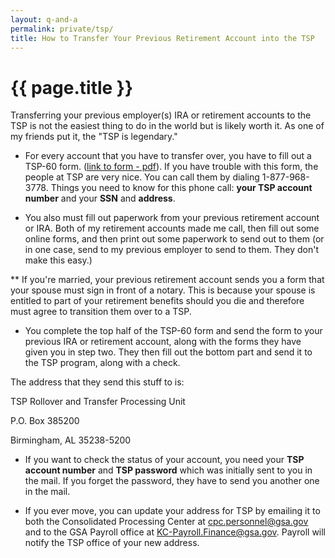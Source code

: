 ```yaml
---
layout: q-and-a
permalink: private/tsp/
title: How to Transfer Your Previous Retirement Account into the TSP
---
```

# {{ page.title }}

Transferring your previous employer(s) IRA or retirement accounts to the TSP is not the easiest thing to do in the world but is likely worth it. As one of my friends put it, the "TSP is legendary."

* For every account that you have to transfer over, you have to fill out a TSP-60 form. ([link to form - pdf](https://www.tsp.gov/PDF/formspubs/tsp-60.pdf)). If you have trouble with this form, the people at TSP are very nice. You can call them by dialing 1-877-968-3778. Things you need to know for this phone call: **your TSP account number** and your **SSN** and **address**. 

* You also must fill out paperwork from your previous retirement account or IRA. Both of my retirement accounts made me call, then fill out some online forms, and then print out some paperwork to send out to them (or in one case, send to my previous employer to send to them. They don't make this easy.)

** If you're married, your previous retirement account sends you a form that your spouse must sign in front of a notary. This is because your spouse is entitled to part of your retirement benefits should you die and therefore must agree to transition them over to a TSP. 

* You complete the top half of the TSP-60 form and send the form to your previous IRA or retirement account, along with the forms they have given you in step two. They then fill out the bottom part and send it to the TSP program, along with a check. 

The address that they send this stuff to is:

TSP Rollover and Transfer Processing Unit

P.O. Box 385200

Birmingham, AL 35238-5200

* If you want to check the status of your account, you need your **TSP account number** and **TSP password** which was initially sent to you in the mail. If you forget the password, they have to send you another one in the mail.

* If you ever move, you can update your address for TSP by emailing it to both the Consolidated Processing Center at cpc.personnel@gsa.gov and to the GSA Payroll office at KC-Payroll.Finance@gsa.gov. Payroll will notify the TSP office of your new address.
